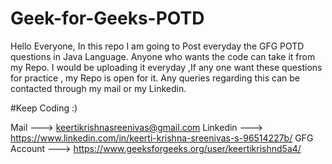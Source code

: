 # Geek-for-Geeks-POTD
Hello Everyone,
In this repo I am going to Post everyday the GFG POTD questions in Java Language. Anyone who wants the code can take it from my Repo. I would be uploading it everyday ,If any one want these questions for practice , my Repo is open for it. Any queries regarding this can be contacted through my mail or my Linkedin.

#Keep Coding :)

Mail ---> keertikrishnasreenivas@gmail.com 
Linkedin ---> https://www.linkedin.com/in/keerti-krishna-sreenivas-s-96514227b/
GFG Account ---> https://www.geeksforgeeks.org/user/keertikrishnd5a4/
